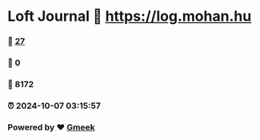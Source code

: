# Loft Journal :link: https://log.mohan.hu 
### :page_facing_up: [27](https://log.mohan.hu/tag.html) 
### :speech_balloon: 0 
### :hibiscus: 8172 
### :alarm_clock: 2024-10-07 03:15:57 
### Powered by :heart: [Gmeek](https://github.com/Meekdai/Gmeek)
